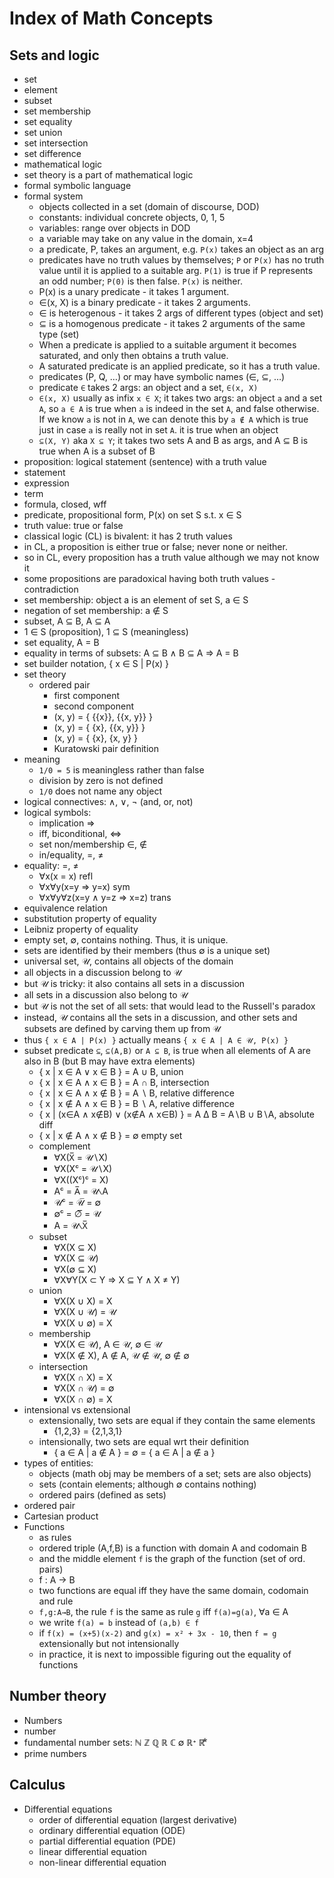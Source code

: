 # Index of Math Concepts

## Sets and logic

- set
- element
- subset
- set membership 
- set equality
- set union
- set intersection
- set difference
- mathematical logic
- set theory is a part of mathematical logic
- formal symbolic language
- formal system
  - objects collected in a set (domain of discourse, DOD)
  - constants: individual concrete objects, 0, 1, 5
  - variables: range over objects in DOD
  - a variable may take on any value in the domain, x=4
  - a predicate, P, takes an argument, e.g. `P(x)` takes an object as an arg
  - predicates have no truth values by themselves; `P` or `P(x)` has no truth value until it is applied to a suitable arg. `P(1)` is true if P represents an odd number; `P(0)` is then false. `P(x)` is neither.
  - P(x) is a unary predicate - it takes 1 argument.
  - ∈(x, X) is a binary predicate - it takes 2 arguments.
  - ∈ is heterogenous - it takes 2 args of different types (object and set)
  - ⊆ is a homogenous predicate - it takes 2 arguments of the same type (set)
  - When a predicate is applied to a suitable argument it becomes saturated, and only then obtains a truth value.
  - A saturated predicate is an applied predicate, so it has a truth value.
  - predicates (P, Q, …) or may have symbolic names (∈, ⊆, …)
  - predicate `∈` takes 2 args: an object and a set, `∈(x, X)`
  - `∈(x, X)` usually as infix `x ∈ X`; it takes two args: an object `a` and a set `A`, so `a ∈ A` is true when `a` is indeed in the set `A`, and false otherwise. If we know `a` is not in `A`, we can denote this by `a ∉ A` which is true just in case `a` is really not in set `A`.
  it is true when an object
  - `⊆(X, Y)` aka `X ⊆ Y`; it takes two sets A and B as args, and A ⊆ B is true when A is a subset of B
- proposition: logical statement (sentence) with a truth value
- statement
- expression
- term
- formula, closed, wff
- predicate, propositional form, P(x) on set S s.t. x ∈ S
- truth value: true or false
- classical logic (CL) is bivalent: it has 2 truth values
- in CL, a proposition is either true or false; never none or neither.
- so in CL, every proposition has a truth value although we may not know it
- some propositions are paradoxical having both truth values - contradiction
- set membership: object a is an element of set S, a ∈ S
- negation of set membership: a ∉ S
- subset, A ⊆ B, A ⊆ A
- 1 ∈ S (proposition), 1 ⊆ S (meaningless)
- set equality, A = B
- equality in terms of subsets: A ⊆ B ∧ B ⊆ A ⇒ A = B
- set builder notation, { x ∈ S | P(x) }
- set theory
  - ordered pair
    - first component
    - second component
    - (x, y) = { {{x}}, {{x, y}} }
    - (x, y) = { {x}, {{x, y}} }
    - (x, y) = { {x}, {x, y} }
    - Kuratowski pair definition
- meaning
  - `1/0 = 5` is meaningless rather than false
  - division by zero is not defined
  - `1/0` does not name any object
- logical connectives: ∧, ∨, ¬ (and, or, not)
- logical symbols:
  - implication ⇒
  - iff, biconditional, ⇔
  - set non/membership ∈, ∉
  - in/equality, =, ≠
- equality: =, ≠
  - ∀x(x = x) refl
  - ∀x∀y(x=y ⇒ y=x) sym
  - ∀x∀y∀z(x=y ∧ y=z ⇒ x=z) trans
- equivalence relation
- substitution property of equality
- Leibniz property of equality
- empty set, ∅, contains nothing. Thus, it is unique.
- sets are identified by their members (thus ∅ is a unique set)
- universal set, 𝒰, contains all objects of the domain
- all objects in a discussion belong to 𝒰
- but 𝒰 is tricky: it also contains all sets in a discussion
- all sets in a discussion also belong to 𝒰
- but 𝒰 is not the set of all sets: that would lead to the Russell's paradox
- instead, 𝒰 contains all the sets in a discussion, and other sets and subsets are defined by carving them up from 𝒰
- thus `{ x ∈ A | P(x) }` actually means `{ x ∈ A | A ∈ 𝒰, P(x) }`
- subset predicate `⊆`, `⊆(A,B)` or `A ⊆ B`, is true when all elements of A are also in B (but B may have extra elements)
  - { x | x ∈ A ∨ x ∈ B } = A ∪ B, union
  - { x | x ∈ A ∧ x ∈ B } = A ∩ B, intersection
  - { x | x ∈ A ∧ x ∉ B } = A ∖ B, relative difference
  - { x | x ∉ A ∧ x ∈ B } = B ∖ A, relative difference
  - { x | (x∈A ∧ x∉B) ∨ (x∉A ∧ x∈B) } = A Δ B = A∖B ∪ B∖A, absolute diff
  - { x | x ∉ A ∧ x ∉ B } = ∅ empty set
  - complement
    - ∀X(X̅ = 𝒰∖X)
    - ∀X(Xᶜ = 𝒰∖X)
    - ∀X((Xᶜ)ᶜ = X)
    - Aᶜ = A̅ = 𝒰∖A
    - 𝒰ᶜ = 𝒰̅ = ∅
    - ∅ᶜ = ∅̅ = 𝒰
    - A = 𝒰∖X̅
  - subset
    - ∀X(X ⊆ X)
    - ∀X(X ⊆ 𝒰)
    - ∀X(∅ ⊆ X)
    - ∀X∀Y(X ⊂ Y ⇒ X ⊆ Y ∧ X ≠ Y)
  - union
    - ∀X(X ∪ X) = X
    - ∀X(X ∪ 𝒰) = 𝒰
    - ∀X(X ∪ ∅) = X
  - membership
    - ∀X(X ∈ 𝒰), A ∈ 𝒰, ∅ ∈ 𝒰
    - ∀X(X ∉ X), A ∉ A, 𝒰 ∉ 𝒰, ∅ ∉ ∅
  - intersection
    - ∀X(X ∩ X) = X
    - ∀X(X ∩ 𝒰) = ∅
    - ∀X(X ∩ ∅) = X
- intensional vs extensional
  - extensionally, two sets are equal if they contain the same elements
    - {1,2,3} = {2,1,3,1}
  - intensionally, two sets are equal wrt their definition
    - { a ∈ A | a ∉ A } = ∅ = { a ∈ A | a ∉ a }
- types of entities:
  - objects (math obj may be members of a set; sets are also objects)
  - sets (contain elements; although ∅ contains nothing)
  - ordered pairs (defined as sets)
- ordered pair
- Cartesian product
- Functions
  - as rules
  - ordered triple (A,f,B) is a function with domain A and codomain B
  - and the middle element `f` is the graph of the function (set of ord. pairs)
  - f : A → B
  - two functions are equal iff they have the same domain, codomain and rule
  - `f,g:A→B`, the rule `f` is the same as rule `g` iff `f(a)=g(a)`, ∀a ∈ A
  - we write `f(a) = b` instead of `(a,b) ∈ f`
  - if `f(x) = (x+5)(x-2)` and `g(x) = x² + 3x - 10`, 
    then `f = g` extensionally but not intensionally
  - in practice, it is next to impossible figuring out the equality of functions



## Number theory

- Numbers
- number
- fundamental number sets: ℕ ℤ ℚ ℝ ℂ ∅ ℝᐩ ℝ⃰
- prime numbers




## Calculus
- Differential equations
  - order of differential equation (largest derivative)
  - ordinary differential equation (ODE)
  - partial differential equation (PDE)
  - linear differential equation
  - non-linear differential equation
